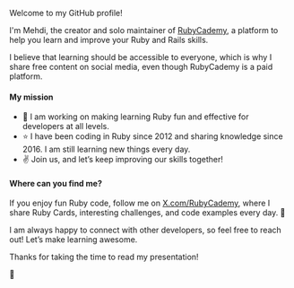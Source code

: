 Welcome to my GitHub profile!

I'm Mehdi, the creator and solo maintainer of [RubyCademy](https://rubycademy.com), a platform to help you learn and improve your Ruby and Rails skills.

I believe that learning should be accessible to everyone, which is why I share free content on social media, even though RubyCademy is a paid platform.

#### My mission

- 💪 I am working on making learning Ruby fun and effective for developers at all levels.
- ⭐ I have been coding in Ruby since 2012 and sharing knowledge since 2016. I am still learning new things every day.
- ✌️ Join us, and let’s keep improving our skills together!

#### Where can you find me?

If you enjoy fun Ruby code, follow me on [X.com/RubyCademy](https://x.com/RubyCademy), where I share Ruby Cards, interesting challenges, and code examples every day. 🎉

I am always happy to connect with other developers, so feel free to reach out! Let’s make learning awesome.

Thanks for taking the time to read my presentation!

💚
